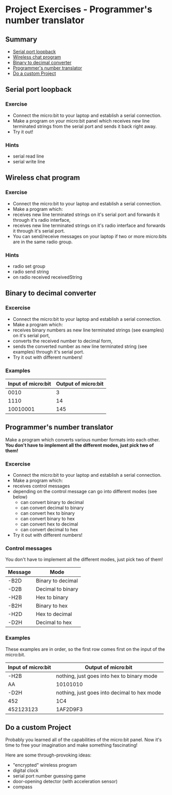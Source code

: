 # Project Exercises - Programmer's number translator

## Summary
  - [Serial port loopback](#serial-port-loopback)
  - [Wireless chat program](#wireless-chat-program)
  - [Binary to decimal converter](#binary-to-decimal-converter)
  - [Programmer's number translator](#programmer's-number-translator)
  - [Do a custom Project](#do-a-custom-project)

## Serial port loopback

### Exercise
- Connect the micro:bit to your laptop and establish a serial connection.
- Make a program on your micro:bit panel which receives new line terminated
strings from the serial port and sends it back right away.
- Try it out!

### Hints
 - serial read line
 - serial write line

## Wireless chat program

### Exercise

- Connect the micro:bit to your laptop and establish a serial connection.
- Make a program which:
 - receives new line terminated strings on it's serial port and forwards it
 through it's radio interface,
 - receives new line terminated strings on it's radio interface and forwards it
 through it's serial port.
- You can send/receive messages on your laptop if two or more micro:bits are
in the same radio group.

### Hints
 - radio set group
 - radio send string
 - on radio received receivedString

## Binary to decimal converter

### Excercise

- Connect the micro:bit to your laptop and establish a serial connection.
- Make a program which:
 - receives binary numbers as new line terminated strings (see examples)
 on it's serial port,
 - converts the received number to decimal form,
 - sends the converted number as new line terminated string (see examples)
 through it's serial port.
- Try it out with different numbers!

### Examples
Input of micro:bit|Output of micro:bit
-----|------
0010|3
1110|14
10010001|145

## Programmer's number translator

Make a program which converts various number formats into each other.
**You don't have to implement all the different modes, just pick two of them!**

### Excercise

- Connect the micro:bit to your laptop and establish a serial connection.
- Make a program which:
 - receives control messages
 - depending on the control message can go into different modes (see below)
    - can convert binary to decimal
    - can convert decimal to binary
    - can convert hex to binary
    - can convert binary to hex
    - can convert hex to decimal
    - can convert decimal to hex
- Try it out with different numbers!

### Control messages
You don't have to implement all the different modes, just pick two of them!

Message|Mode
-------|------
-B2D  |Binary to decimal
-D2B  |Decimal to binary
-H2B  |Hex to binary
-B2H  |Binary to hex
-H2D  |Hex to decimal
-D2H  |Decimal to hex

### Examples
These examples are in order, so the first row comes first on the input of
the micro:bit.

Input of micro:bit|Output of micro:bit
-----|------
-H2B|nothing, just goes into hex to binary mode
AA|10101010
-D2H|nothing, just goes into decimal to hex mode
452|1C4
452123123|1AF2D9F3

## Do a custom Project
Probably you learned all of the capabilities of the micro:bit panel. Now it's time to free your imagination and make something fascinating!

Here are some through-provoking ideas:
 - "encrypted" wireless program
 - digital clock
 - serial port number guessing game
 - door-opening detector (with acceleration sensor)
 - compass
